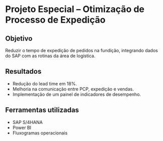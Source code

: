 # Projeto Especial – Otimização de Processo de Expedição

## Objetivo
Reduzir o tempo de expedição de pedidos na fundição, integrando dados do SAP com as rotinas da área de logística.

## Resultados
- Redução do lead time em 18%.
- Melhoria na comunicação entre PCP, expedição e vendas.
- Implementação de um painel de indicadores de desempenho.

## Ferramentas utilizadas
- SAP S/4HANA
- Power BI
- Fluxogramas operacionais

